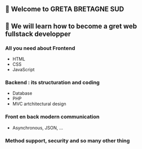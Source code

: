 ## 👋 Welcome to **GRETA BRETAGNE SUD**
## 👀 We will learn how to become a gret web fullstack developper
### All you need about Frontend
- HTML
- CSS
- JavaScript
### Backend : its structuration and coding
- Database
- PHP
- MVC artchitectural design
### Front en back modern communication
- Asynchronous, JSON, ...
### Method support, security and so many other thing

<!---
KercodeRef/KercodeRef is a ✨ special ✨ repository because its `README.md` (this file) appears on your GitHub profile.
You can click the Preview link to take a look at your changes.
--->
